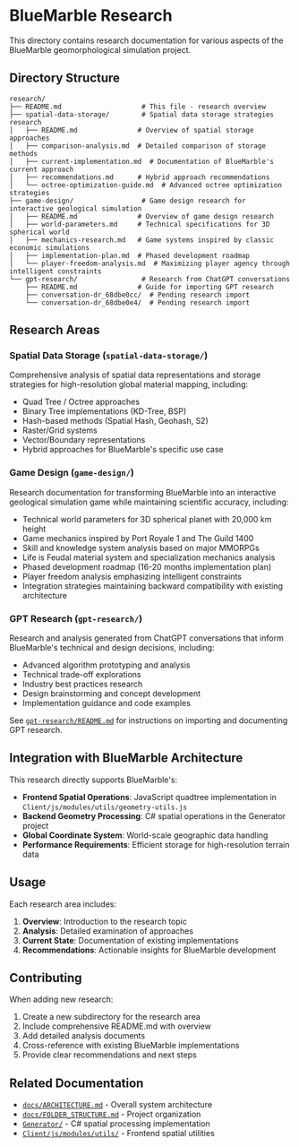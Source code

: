 # BlueMarble Research

This directory contains research documentation for various aspects of the BlueMarble geomorphological simulation project.

## Directory Structure

```
research/
├── README.md                    # This file - research overview
├── spatial-data-storage/        # Spatial data storage strategies research
│   ├── README.md               # Overview of spatial storage approaches
│   ├── comparison-analysis.md  # Detailed comparison of storage methods
│   ├── current-implementation.md  # Documentation of BlueMarble's current approach
│   ├── recommendations.md      # Hybrid approach recommendations
│   └── octree-optimization-guide.md  # Advanced octree optimization strategies
├── game-design/                 # Game design research for interactive geological simulation
│   ├── README.md               # Overview of game design research
│   ├── world-parameters.md     # Technical specifications for 3D spherical world
│   ├── mechanics-research.md   # Game systems inspired by classic economic simulations
│   ├── implementation-plan.md  # Phased development roadmap
│   └── player-freedom-analysis.md  # Maximizing player agency through intelligent constraints
└── gpt-research/                # Research from ChatGPT conversations
    ├── README.md               # Guide for importing GPT research
    ├── conversation-dr_68dbe0cc/  # Pending research import
    └── conversation-dr_68dbe0e4/  # Pending research import
```

## Research Areas

### Spatial Data Storage (`spatial-data-storage/`)

Comprehensive analysis of spatial data representations and storage strategies for high-resolution global material mapping, including:

- Quad Tree / Octree approaches
- Binary Tree implementations (KD-Tree, BSP)
- Hash-based methods (Spatial Hash, Geohash, S2)
- Raster/Grid systems
- Vector/Boundary representations
- Hybrid approaches for BlueMarble's specific use case

### Game Design (`game-design/`)

Research documentation for transforming BlueMarble into an interactive geological simulation game while maintaining scientific accuracy, including:

- Technical world parameters for 3D spherical planet with 20,000 km height
- Game mechanics inspired by Port Royale 1 and The Guild 1400
- Skill and knowledge system analysis based on major MMORPGs
- Life is Feudal material system and specialization mechanics analysis
- Phased development roadmap (16-20 months implementation plan)
- Player freedom analysis emphasizing intelligent constraints
- Integration strategies maintaining backward compatibility with existing architecture

### GPT Research (`gpt-research/`)

Research and analysis generated from ChatGPT conversations that inform BlueMarble's technical and design decisions, including:

- Advanced algorithm prototyping and analysis
- Technical trade-off explorations
- Industry best practices research
- Design brainstorming and concept development
- Implementation guidance and code examples

See [`gpt-research/README.md`](gpt-research/README.md) for instructions on importing and documenting GPT research.

## Integration with BlueMarble Architecture

This research directly supports BlueMarble's:

- **Frontend Spatial Operations**: JavaScript quadtree implementation in `Client/js/modules/utils/geometry-utils.js`
- **Backend Geometry Processing**: C# spatial operations in the Generator project
- **Global Coordinate System**: World-scale geographic data handling
- **Performance Requirements**: Efficient storage for high-resolution terrain data

## Usage

Each research area includes:

1. **Overview**: Introduction to the research topic
2. **Analysis**: Detailed examination of approaches
3. **Current State**: Documentation of existing implementations
4. **Recommendations**: Actionable insights for BlueMarble development

## Contributing

When adding new research:

1. Create a new subdirectory for the research area
2. Include comprehensive README.md with overview
3. Add detailed analysis documents
4. Cross-reference with existing BlueMarble implementations
5. Provide clear recommendations and next steps

## Related Documentation

- [`docs/ARCHITECTURE.md`](../docs/ARCHITECTURE.md) - Overall system architecture
- [`docs/FOLDER_STRUCTURE.md`](../docs/FOLDER_STRUCTURE.md) - Project organization
- [`Generator/`](../Generator/) - C# spatial processing implementation
- [`Client/js/modules/utils/`](../Client/js/modules/utils/) - Frontend spatial utilities
